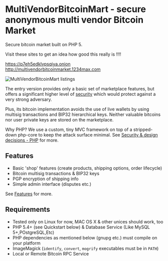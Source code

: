 # MultiVendorBitcoinMart - secure anonymous multi vendor Bitcoin Market
Secure bitcoin market built on PHP 5.

Visit these sites to get an idea how good this really is !!!!


https://p7eh5edklvpsqiya.onion
http://multivendorbitcoinmarket.1234max.com

![MultiVendorBitcoinMart listings](https://1234max.co.uk/wp-content/uploads/2016/05/som.png)

The entry version provides only a basic set of marketplace features, but offers a significant higher level of [security](https://github.com/1234max/MultiVendorBitcoinMart/wiki/Security-&-Design-decisions)
which would protect against a very strong adversary.

Plus, its bitcoin implementation avoids the use of live wallets by using multisig transactions and BIP32 hierarchical keys. 
Neither valuable bitcoins nor user private keys are stored on the marketplace. 

Why PHP? We use a custom, tiny MVC framework on top of a stripped-down php-core to keep the attack surface minimal.
See [Security & design decisions - PHP](https://github.com/1234Max/MultiVendorBitcoinMart/wiki/Security-&-Design-decisions#php) for more.

## Features

* Basic 'shop' features (create products, shipping options, order lifecycle)
* Bitcoin multisig transactions & BIP32 keys
* PGP encryption of shipping info
* Simple admin interface (disputes etc.)

See [Features](https://github.com/1234max/MultiVendorBitcoinMart/wiki/Features) for more.

## Requirements

* Tested only on Linux for now, MAC OS X & other unices should work, too
* PHP 5.4+ (see Quickstart below) & Database Service (Like MySQL 5+,POstgreSQL,Etc)
* PHP dependencies as mentioned below (gnupg etc.) must compile on your platform
* ImageMagick (`identify`, `convert`, `mogrify` executables must be in `PATH`)
* Local or Remote Bitcoin RPC Service
